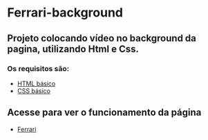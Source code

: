 # Ferrari-background

## Projeto colocando vídeo no background da pagina, utilizando Html e Css.

### Os requisitos são:

* [HTML básico](https://www.w3schools.com/html/)
* [CSS básico](https://developer.mozilla.org/pt-BR/docs/Web/CSS)

## Acesse para ver o funcionamento da página
- [Ferrari](https://katianne23.github.io/Ferrari-background/)
